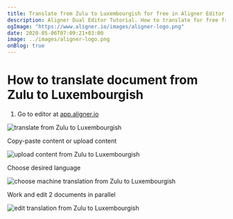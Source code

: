 ```yaml
---
title: Translate from Zulu to Luxembourgish for free in Aligner Editor
description: Aligner Dual Editor Tutorial. How to translate for free from Zulu to Luxembourgish. Aligner is multilingual document management platform. 
ogImage: "https://www.aligner.io/images/aligner-logo.png"
date: 2020-05-06T07:09:21+03:00
image: ../images/aligner-logo.png
onBlog: true
---
```


# How to translate document from Zulu to Luxembourgish

1. Go to editor at [app.aligner.io](https://app.aligner.io "Aligner App web page")

![translate from Zulu to Luxembourgish](../aligner-blank-editor.png "translate from Zulu to Luxembourgish")

Copy-paste content or upload content

![upload content from Zulu to Luxembourgish](../aligner-uploaded-document.png "upload content from Zulu to Luxembourgish")

Choose desired language

![choose machine translation from Zulu to Luxembourgish](../aligner-language-dropdown.png "choose machine translation from Zulu to Luxembourgish")

Work and edit 2 documents in parallel

![edit translation from Zulu to Luxembourgish](../aligner-double-sitded-editor.png "edit translation from Zulu to Luxembourgish")

